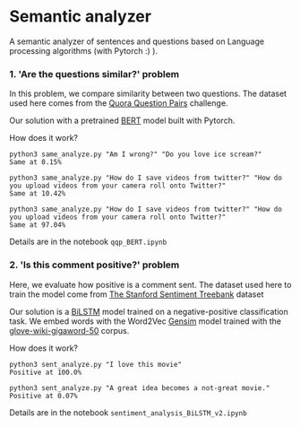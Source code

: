 # Semantic analyzer
A semantic analyzer of sentences and questions based on Language processing algorithms (with Pytorch :) ).

### 1. 'Are the questions similar?' problem
In this problem, we compare similarity between two questions.
The dataset used here comes from the [Quora Question Pairs](https://www.kaggle.com/c/quora-question-pairs) challenge.

Our solution with a pretrained [BERT](https://arxiv.org/abs/1810.04805) model built with Pytorch.

How does it work?
```shell
python3 same_analyze.py "Am I wrong?" "Do you love ice scream?"
Same at 0.15%
```

```shell
python3 same_analyze.py "How do I save videos from twitter?" "How do you upload videos from your camera roll onto Twitter?"
Same at 10.42%
```

```shell
python3 same_analyze.py "How do I save videos from twitter?" "How do you upload videos from your camera roll onto Twitter?"
Same at 97.04%
```

Details are in the notebook `qqp_BERT.ipynb`

### 2. 'Is this comment positive?' problem
Here, we evaluate how positive is a comment sent.
The dataset used here to train the model come from [The Stanford Sentiment Treebank](https://nlp.stanford.edu/sentiment/index.html) dataset

Our solution is a [BiLSTM](https://www.sciencedirect.com/science/article/abs/pii/S0893608005001206) model trained on a negative-positive classification task. We embed words with the Word2Vec [Gensim](https://radimrehurek.com/gensim/index.html) model trained with the [glove-wiki-gigaword-50](https://radimrehurek.com/gensim/models/word2vec.html#pretrained-models) corpus.

How does it work?
```shell
python3 sent_analyze.py "I love this movie"
Positive at 100.0%
```

```shell
python3 sent_analyze.py "A great idea becomes a not-great movie."
Positive at 0.07%
```

Details are in the notebook `sentiment_analysis_BiLSTM_v2.ipynb`
